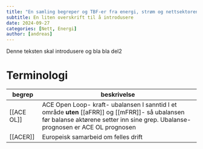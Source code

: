 ```yaml
---
title: "En samling begreper og TBF-er fra energi, strøm og nettsektoren"
subtitle: En liten overskrift til å introdusere
date: 2024-09-27
categories: [Nett, Energi]
author: [andreas]
---
```


Denne teksten skal introdusere og bla bla del2

# Terminologi
| begrep                          | beskrivelse                                                                                                                                                                                                                                                                                                                                                                                                                                                                                                                                                                                                                                                                                                                                                                                                                                                                                                                                                                                                                                                                    |
| ------------------------------- | --------------------------------------------------------------------------------------------------------------------------------------------------------------------------------------------------------------------------------------------------------------------------------------------------------------------------------------------------------------------------------------------------------------------------------------------------------------------------------------------------------------------------------------------------------------------------------------------------------------------------------------------------------------------------------------------------------------------------------------------------------------------------------------------------------------------------------------------------------------------------------------------------------------------------------------------------------------------------------------------------------------------------------------------------------------------------------- |
| [[ACE OL]]                      | ACE Open Loop- kraft- ubalansen I sanntid I et område **uten** [[aFRR]] og [[mFRR]]- så ubalansen før balanse aktørene setter inn sine grep. Ubalanse-prognosen er ACE OL prognosen                                                                                                                                                                                                                                                                                                                                                                                                                                                                                                                                                                                                                                                                                                                                                                                                                                                                                               |
| [[ACER]]                        | Europeisk samarbeid om felles drift                                                                                                                                                                                                                                                                                                                                                                                                                                                                                                                                                                                                                                                                                                                                                                                                                                                                                                                                                                                                                                               |
